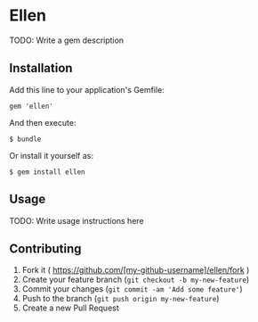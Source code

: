 # Ellen

TODO: Write a gem description

## Installation

Add this line to your application's Gemfile:

    gem 'ellen'

And then execute:

    $ bundle

Or install it yourself as:

    $ gem install ellen

## Usage

TODO: Write usage instructions here

## Contributing

1. Fork it ( https://github.com/[my-github-username]/ellen/fork )
2. Create your feature branch (`git checkout -b my-new-feature`)
3. Commit your changes (`git commit -am 'Add some feature'`)
4. Push to the branch (`git push origin my-new-feature`)
5. Create a new Pull Request
